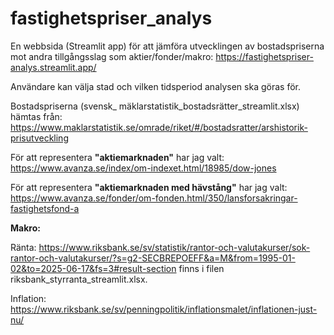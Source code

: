 # fastighetspriser_analys
En webbsida (Streamlit app) för att jämföra utvecklingen av bostadspriserna mot andra tillgångsslag som aktier/fonder/makro: https://fastighetspriser-analys.streamlit.app/

Användare kan välja stad och vilken tidsperiod analysen ska göras för.

Bostadspriserna (svensk_ mäklarstatistik_bostadsrätter_streamlit.xlsx) hämtas från: https://www.maklarstatistik.se/omrade/riket/#/bostadsratter/arshistorik-prisutveckling

För att representera **"aktiemarknaden"** har jag valt:
https://www.avanza.se/index/om-indexet.html/18985/dow-jones

För att representera **"aktiemarknaden med hävstång"** har jag valt:
https://www.avanza.se/fonder/om-fonden.html/350/lansforsakringar-fastighetsfond-a

**Makro:**

Ränta: https://www.riksbank.se/sv/statistik/rantor-och-valutakurser/sok-rantor-och-valutakurser/?s=g2-SECBREPOEFF&a=M&from=1995-01-02&to=2025-06-17&fs=3#result-section finns i filen riksbank_styrranta_streamlit.xlsx.

Inflation: https://www.riksbank.se/sv/penningpolitik/inflationsmalet/inflationen-just-nu/

